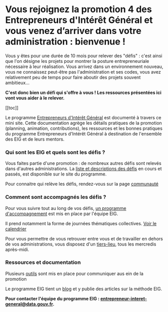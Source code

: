 # Vous rejoignez la promotion 4 des Entrepreneurs d'Intérêt Général et vous venez d’arriver dans votre administration : bienvenue !

Vous y êtes pour une durée de 10 mois pour relever des "défis" : c'est ainsi que l'on désigne les projets pour montrer la posture entrepreneuriale nécessaire à leur réalisation. Vous arrivez dans un environnement nouveau, vous ne connaissez peut-être pas l'administration et ses codes, vous avez relativement peu de temps pour faire aboutir des projets souvent ambitieux...

**C'est donc bien un défi qui s'offre à vous ! Les ressources présentées ici vont vous aider à le relever.**


[[toc]]

Le programme [Entrepreneurs d'Intérêt Général](https://entrepreneur-interet-general.etalab.gouv.fr/) est documenté à travers ce mini site. Cette documentation agrège les détails pratiques de la promotion (planning, animation, contributions), les ressources et les bonnes pratiques du programme Entrepreneurs d'Intérêt Général à destination de l'ensemble des EIG et de leurs mentors.


### Qui sont les EIG et quels sont les défis ? 

Vous faites partie d'une promotion : de nombreux autres défis sont relevés dans d'autres administrations. 
La [liste et descriptions des défis](https://entrepreneur-interet-general.etalab.gouv.fr/defis.html) en cours et passés, est disponible sur le site du programme.

Pour connaitre qui relève les défis, rendez-vous sur la page [communauté](https://entrepreneur-interet-general.etalab.gouv.fr/communaute.html)


### Comment sont accompagnés les défis ? 


Pour vous suivre tout au long de vos défis, [un programme d'accompagnement](accompagnement.md) est mis en place par l'équipe EIG. 

Il prend notamment la forme de journées thématiques collectives. [Voir le calendrier](planning.md)

Pour vous permettre de vous retrouver entre vous et de travailler en dehors de vos administrations, vous disposez d'un [tiers-lieu](tiers-lieu.md), tous les mercredis après-midi. 



### Ressources et documentation

Plusieurs [outils](outils-promotion.md) sont mis en place pour communiquer aus ein de la promotion

Le programme EIG tient un [blog](https://entrepreneur-interet-general.etalab.gouv.fr/blog/) et y publie des articles sur la méthode EIG. 



**Pour contacter l'équipe du programme EIG : <entrepreneur-interet-general@data.gouv.fr>.**
